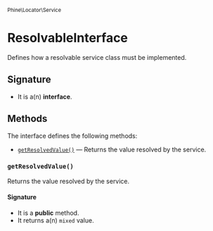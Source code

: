 <small>Phine\Locator\Service</small>

ResolvableInterface
===================

Defines how a resolvable service class must be implemented.

Signature
---------

- It is a(n) **interface**.

Methods
-------

The interface defines the following methods:

- [`getResolvedValue()`](#getResolvedValue) &mdash; Returns the value resolved by the service.

### `getResolvedValue()` <a name="getResolvedValue"></a>

Returns the value resolved by the service.

#### Signature

- It is a **public** method.
- It returns a(n) `mixed` value.

